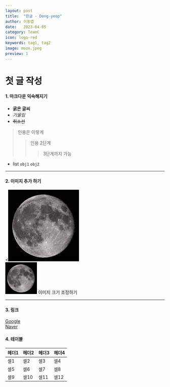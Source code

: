 ```yaml
---
layout: post
title:  "한글 - Dong-yeop"
author: 이동엽
date:   2023-04-05
category: TeamC
icon: logo-red
keywords: tag1, tag2
image: moon.jpeg
preview: 1
---
```


# 첫 글 작성
#### 1. 마크다운 익숙해지기
- **굵은 글씨**
- *기울임*
- ~~취소선~~
> 인용은 이렇게
> > 인용 2단계
> > > 3단계까지 가능

* list `obj1` `obj2`

***

#### 2. 이미지 추가 하기
<!-- ![MOON](../post-img/TeamC/moon.jpeg)<br/> -->
<![MOON](https://github.com/BlueWings2017/BlueWings2017.github.io/blob/main/post-img/TeamC/moon.jpeg)<br/>
<img src="../post-img/TeamC/moon.jpeg" width="100" height="100" /> 이미지 크기 조정하기
<br/>

***

#### 3. 링크
[Google](http://www.google.co.kr)<br/>
[Naver](http://www.naver.com)

#### 4. 테이블
헤더1|헤더2|헤더3|헤더4
---|---|---|---
셀1|셀2|셀3|셀4
셀5|셀6|셀7|셀8
셀9|셀10|셀11|셀12

